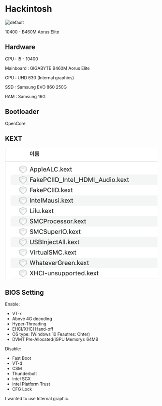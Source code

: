 # Hackintosh

![default](./image/success.png)

10400 - B460M Aorus Elite

## Hardware

CPU : I5 - 10400

Mainboard : GIGABYTE B460M Aorus Elite

GPU : UHD 630 (Internal graphics)

SSD : Samsung EVO 860 250G

RAM : Samsung 16G

## Bootloader

OpenCore


## KEXT

![default](./image/kext.png)

## BIOS Setting

Enable: 
- VT-x
- Above 4G decoding
- Hyper-Threading
- EHCI/XHCI Hand-off
- OS type: (Windows 10 Feautres: Ohter)
- DVMT Pre-Allocated(iGPU Memory): 64MB

Disable:

- Fast Boot
- VT-d
- CSM
- Thunderbolt
- Intel SGX
- Intel Platform Trust
- CFG Lock

I wanted to use Internal graphic.